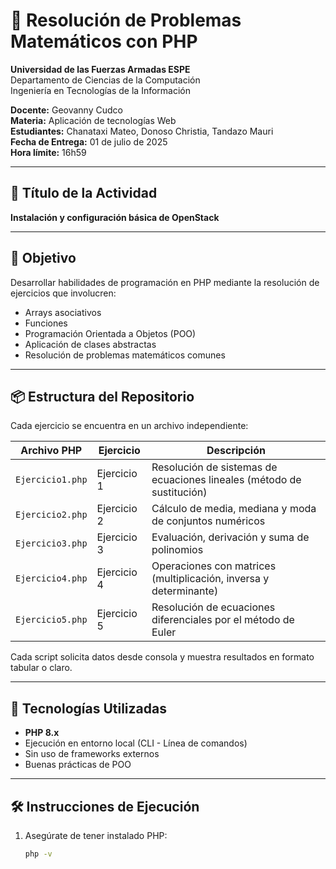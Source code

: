 # 🧮 Resolución de Problemas Matemáticos con PHP

**Universidad de las Fuerzas Armadas ESPE**  
Departamento de Ciencias de la Computación  
Ingeniería en Tecnologías de la Información  

**Docente:** Geovanny Cudco  
**Materia:** Aplicación de tecnologías Web  
**Estudiantes:** Chanataxi Mateo, Donoso Christia, Tandazo Mauri  
**Fecha de Entrega:** 01 de julio de 2025  
**Hora límite:** 16h59

---

## 📌 Título de la Actividad

**Instalación y configuración básica de OpenStack**

---

## 🎯 Objetivo

Desarrollar habilidades de programación en PHP mediante la resolución de ejercicios que involucren:

- Arrays asociativos  
- Funciones  
- Programación Orientada a Objetos (POO)  
- Aplicación de clases abstractas  
- Resolución de problemas matemáticos comunes

---

## 📦 Estructura del Repositorio

Cada ejercicio se encuentra en un archivo independiente:

| Archivo PHP | Ejercicio | Descripción |
|-------------|-----------|-------------|
| `Ejercicio1.php` | Ejercicio 1 | Resolución de sistemas de ecuaciones lineales (método de sustitución) |
| `Ejercicio2.php` | Ejercicio 2 | Cálculo de media, mediana y moda de conjuntos numéricos |
| `Ejercicio3.php` | Ejercicio 3 | Evaluación, derivación y suma de polinomios |
| `Ejercicio4.php` | Ejercicio 4 | Operaciones con matrices (multiplicación, inversa y determinante) |
| `Ejercicio5.php` | Ejercicio 5 | Resolución de ecuaciones diferenciales por el método de Euler |

Cada script solicita datos desde consola y muestra resultados en formato tabular o claro.

---

## 🧪 Tecnologías Utilizadas

- **PHP 8.x**
- Ejecución en entorno local (CLI - Línea de comandos)
- Sin uso de frameworks externos
- Buenas prácticas de POO

---

## 🛠️ Instrucciones de Ejecución

1. Asegúrate de tener instalado PHP:
   ```bash
   php -v
